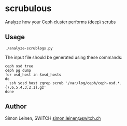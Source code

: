# scrubulous

Analyze how your Ceph cluster performs (deep) scrubs

## Usage

    ./analyze-scrublogs.py

The input file should be generated using these commands:

    ceph osd tree
    ceph pg dump
    for osd_host in $osd_hosts
    do
      ssh $osd_host zgrep scrub '/var/log/ceph/ceph-osd.*.{7,6,5,4,3,2,1}.gz'
    done

## Author

Simon Leinen, SWITCH  <simon.leinen@switch.ch>
